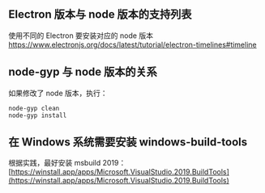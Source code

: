 ## Electron 版本与 node 版本的支持列表

使用不同的 Electron 要安装对应的 node 版本 https://www.electronjs.org/docs/latest/tutorial/electron-timelines#timeline

## node-gyp 与 node 版本的关系

如果修改了 node 版本，执行：

```shell
node-gyp clean
node-gyp install
```

## 在 Windows 系统需要安装 windows-build-tools

根据实践，最好安装 msbuild 2019：[https://winstall.app/apps/Microsoft.VisualStudio.2019.BuildTools](https://winstall.app/apps/Microsoft.VisualStudio.2019.BuildTools)